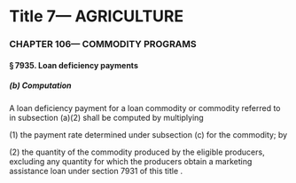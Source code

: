 
# Title 7— AGRICULTURE
### CHAPTER 106— COMMODITY PROGRAMS
#### § 7935. Loan deficiency payments
##### (b) Computation

A loan deficiency payment for a loan commodity or commodity referred to in subsection (a)(2) shall be computed by multiplying

(1) the payment rate determined under subsection (c) for the commodity; by

(2) the quantity of the commodity produced by the eligible producers, excluding any quantity for which the producers obtain a marketing assistance loan under section 7931 of this title .
